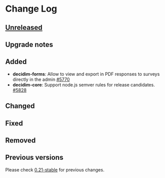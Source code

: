 # Change Log

## [Unreleased](https://github.com/decidim/decidim/tree/HEAD)

## Upgrade notes

## Added

- **decidim-forms**: Allow to view and export in PDF responses to surveys directly in the admin [#5770](https://github.com/decidim/decidim/pull/5770)
- **decidim-core**: Support node.js semver rules for release candidates. [#5828](https://github.com/decidim/decidim/pull/5828)

## Changed

## Fixed

## Removed

## Previous versions

Please check [0.21-stable](https://github.com/decidim/decidim/blob/0.21-stable/CHANGELOG.md) for previous changes.
